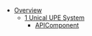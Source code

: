 * [Overview](HOME)
  * [1 Unical UPE System](1%20Unical%20UPE%20System/HOME)
    * [APIComponent](1%20Unical%20UPE%20System/APIComponent/HOME)

